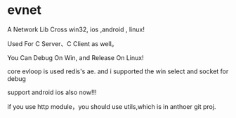 # evnet
A Network Lib Cross win32, ios ,android , linux!

Used For C Server、C Client as well。

You Can Debug On Win, and Release On Linux!

core evloop is used redis's ae. and i supported the win select and socket for debug 


support android ios also now!!!

if you use http module，you should use utils,which is in anthoer git proj.
